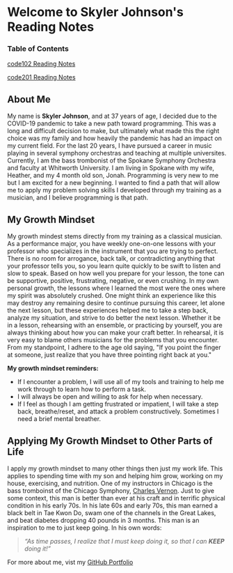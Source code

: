 # Welcome to Skyler Johnson's Reading Notes

### Table of Contents
[code102 Reading Notes](code102Table.md)

[code201 Reading Notes](/201/code201Table.md)


## About Me
My name is **Skyler Johnson**, and at 37 years of age, I decided due to the COVID-19 pandemic to take a new path toward programming. This was a long and difficult decision to make, but ultimately what made this the right choice was my family and how heavily the pandemic has had an impact on my current field. For the last 20 years, I have pursued a career in music playing in several symphony orchestras and teaching at multiple universites. Currently, I am the bass trombonist of the Spokane Symphony Orchestra and faculty at Whitworth University. I am living in Spokane with my wife, Heather, and my 4 month old son, Jonah. Programming is very new to me but I am excited for a new beginning. I wanted to find a path that will allow me to apply my problem solving skills I developed through my training as a musician, and I believe programming is that path.

## My Growth Mindset
My growth mindest stems directly from my training as a classical musician. As a performance major, you have weekly one-on-one lessons with your professor who specializes in the instrument that you are trying to perfect. There is no room for arrogance, back talk, or contradicting anything that your professor tells you, so you learn quite quickly to be swift to listen and slow to speak. Based on how well you prepare for your lesson, the tone can be supportive, positive, frustrating, negative, or even crushing. In my own personal growth, the lessons where I learned the most were the ones where my spirit was absolutely crushed. One might think an experience like this may destroy any remaining desire to continue pursuing this career, let alone the next lesson, but these experiences helped me to take a step back, analyze my situation, and strive to do better the next lesson. Whether it be in a lesson, rehearsing with an ensemble, or practicing by yourself, you are always thinking about how you can make your craft better. In rehearsal, it is very easy to blame others musicians for the problems that you encounter. From my standpoint, I adhere to the age old saying, "If you point the finger at someone, just realize that you have three pointing right back at you." 

**My growth mindset reminders:**
- If I encounter a problem, I will use all of my tools and training to help me work through to learn how to perform a task.
- I will always be open and willing to ask for help when necessary.
- If I feel as though I am getting frustrated or impatient, I will take a step back, breathe/reset, and attack a problem constructively. Sometimes I need a brief mental breather.

## Applying My Growth Mindset to Other Parts of Life
I apply my growth mindset to many other things then just my work life. This applies to spending time with my son and helping him grow, working on my house, exercising, and nutrition. One of my instructors in Chicago is the bass tromboinst of the Chicago Symphony, [Charles Vernon](https://cso.org/about/performers/chicago-symphony-orchestra/trombone/charles-vernon/). Just to give some context, this man is better than ever at his craft and in terrific physical condition in his early 70s. In his late 60s and early 70s, this man earned a black belt in Tae Kwon Do, swam one of the channels in the Great Lakes, and beat diabetes dropping 40 pounds in 3 months. This man is an inspiration to me to just keep going.
In his own words:
> _“As time passes, I realize that I must keep doing it, so that I can **KEEP** doing it!”_

For more about me, vist my [GitHub Portfolio](https://github.com/SkylerJohnson102020)